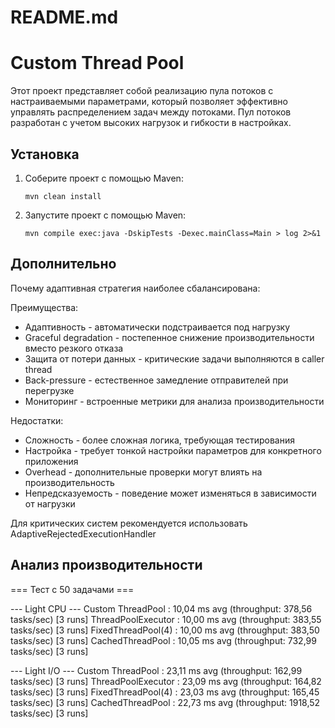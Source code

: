 # README.md

# Custom Thread Pool

Этот проект представляет собой реализацию пула потоков с настраиваемыми параметрами, который позволяет эффективно управлять распределением задач между потоками. Пул потоков разработан с учетом высоких нагрузок и гибкости в настройках.

## Установка

1. Соберите проект с помощью Maven:
   ```
   mvn clean install
   ```

2. Запустите проект с помощью Maven:
   ```
   mvn compile exec:java -DskipTests -Dexec.mainClass=Main > log 2>&1
   ```

## Дополнительно

Почему адаптивная стратегия наиболее сбалансирована:

Преимущества:
- Адаптивность - автоматически подстраивается под нагрузку
- Graceful degradation - постепенное снижение производительности вместо резкого отказа
- Защита от потери данных - критические задачи выполняются в caller thread
- Back-pressure - естественное замедление отправителей при перегрузке
- Мониторинг - встроенные метрики для анализа производительности

Недостатки:

- Сложность - более сложная логика, требующая тестирования
- Настройка - требует тонкой настройки параметров для конкретного приложения
- Overhead - дополнительные проверки могут влиять на производительность
- Непредсказуемость - поведение может изменяться в зависимости от нагрузки

Для критических систем рекомендуется использовать AdaptiveRejectedExecutionHandler

## Анализ производительности

=== Тест с 50 задачами ===

--- Light CPU ---
Custom ThreadPool   :  10,04 ms avg (throughput:   378,56 tasks/sec) [3 runs]
ThreadPoolExecutor  :  10,00 ms avg (throughput:   383,55 tasks/sec) [3 runs]
FixedThreadPool(4)  :  10,00 ms avg (throughput:   383,50 tasks/sec) [3 runs]
CachedThreadPool    :  10,05 ms avg (throughput:   732,99 tasks/sec) [3 runs]

--- Light I/O ---
Custom ThreadPool   :  23,11 ms avg (throughput:   162,99 tasks/sec) [3 runs]
ThreadPoolExecutor  :  23,09 ms avg (throughput:   164,82 tasks/sec) [3 runs]
FixedThreadPool(4)  :  23,03 ms avg (throughput:   165,45 tasks/sec) [3 runs]
CachedThreadPool    :  22,73 ms avg (throughput:  1918,52 tasks/sec) [3 runs]
